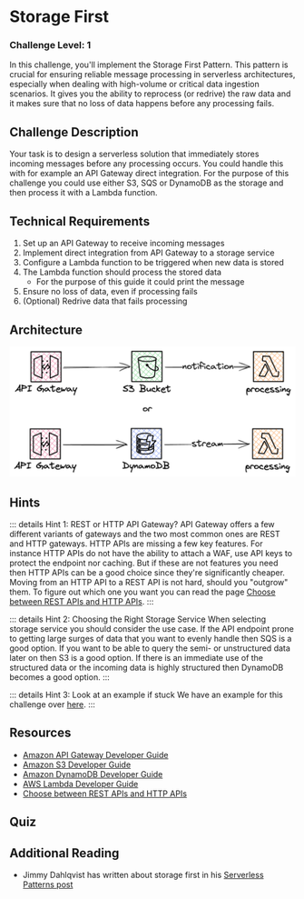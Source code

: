 <script setup>
import Quiz from "../../components/Quiz.vue"
</script>

# Storage First

### Challenge Level: 1

In this challenge, you'll implement the Storage First Pattern.
This pattern is crucial for ensuring reliable message processing in serverless architectures, especially when dealing with high-volume or critical data ingestion scenarios.
It gives you the ability to reprocess (or redrive) the raw data and it makes sure that no loss of data happens before any processing fails.

## Challenge Description

Your task is to design a serverless solution that immediately stores incoming messages before any processing occurs. You could handle this with for example an API Gateway direct integration. For the purpose of this challenge you could use either S3, SQS or DynamoDB as the storage and then process it with a Lambda function.

## Technical Requirements

1. Set up an API Gateway to receive incoming messages
2. Implement direct integration from API Gateway to a storage service
3. Configure a Lambda function to be triggered when new data is stored
4. The Lambda function should process the stored data
    * For the purpose of this guide it could print the message
5. Ensure no loss of data, even if processing fails
6. (Optional) Redrive data that fails processing

## Architecture

![Architecture Diagram](./storage-first.png)

## Hints

::: details Hint 1: REST or HTTP API Gateway?
API Gateway offers a few different variants of gateways and the two most common ones are REST and HTTP gateways.
HTTP APIs are missing a few key features.
For instance HTTP APIs do not have the ability to attach a WAF, use API keys to protect the endpoint nor caching.
But if these are not features you need then HTTP APIs can be a good choice since they're significantly cheaper.
Moving from an HTTP API to a REST API is not hard, should you "outgrow" them.
To figure out which one you want you can read the page [Choose between REST APIs and HTTP APIs](https://docs.aws.amazon.com/apigateway/latest/developerguide/http-api-vs-rest.html).
:::

::: details Hint 2: Choosing the Right Storage Service
When selecting storage service you should consider the use case.
If the API endpoint prone to getting large surges of data that you want to evenly handle then SQS is a good option.
If you want to be able to query the semi- or unstructured data later on then S3 is a good option.
If there is an immediate use of the structured data or the incoming data is highly structured then DynamoDB becomes a good option.
:::

::: details Hint 3: Look at an example if stuck
We have an example for this challenge over [here](https://github.com/elva-labs/braincells/tree/main/examples/serverless-challenges/event-driven/storage-first).
:::

## Resources

- [Amazon API Gateway Developer Guide](https://docs.aws.amazon.com/apigateway/latest/developerguide/welcome.html)
- [Amazon S3 Developer Guide](https://docs.aws.amazon.com/AmazonS3/latest/dev/Welcome.html)
- [Amazon DynamoDB Developer Guide](https://docs.aws.amazon.com/amazondynamodb/latest/developerguide/Introduction.html)
- [AWS Lambda Developer Guide](https://docs.aws.amazon.com/lambda/latest/dg/welcome.html)
- [Choose between REST APIs and HTTP APIs](https://docs.aws.amazon.com/apigateway/latest/developerguide/http-api-vs-rest.html)

## Quiz

<Quiz 
  question="What is the main benefit of the Storage First Pattern?"
  :answers="['Faster message processing', 'Guaranteed message delivery', 'Reduced costs', 'Simplified architecture']"
  :correctAnswer="1"
  :answerInfo="[
    'While it can potentially improve processing speed in some scenarios, this is not the main benefit of the Storage First Pattern.',
    'Correct! The Storage First Pattern ensures that messages are stored durably before processing, guaranteeing that no messages are lost even if processing fails.',
    'While it can potentially reduce costs in some scenarios, this is not the main benefit of the Storage First Pattern.',
    'The Storage First Pattern may actually add some complexity to the architecture, but the benefits often outweigh this.'
    ]"
/>

<Quiz 
  question="What AWS feature can be used to automatically trigger a Lambda function when a new object is added to S3?"
  :answers="['S3 Event Notifications', 'S3 Lifecycle Policies', 'S3 Replication', 'S3 Versioning']"
  :correctAnswer="0"
  :answerInfo="[
    'Correct! S3 Event Notifications can be configured to automatically trigger a Lambda function when new objects are added to a bucket.',
    'S3 Lifecycle Policies are used for managing the lifecycle of objects in S3, not for triggering Lambda functions.',
    'S3 Replication is used for copying objects between buckets, not for triggering Lambda functions.',
    'S3 Versioning is used for keeping multiple versions of an object, not for triggering Lambda functions.'
    ]"
/>

<Quiz 
  question="Which feature of DynamoDB can be used to trigger a Lambda function when data is added or modified?"
  :answers="['DynamoDB Accelerator (DAX)', 'DynamoDB Streams', 'DynamoDB Global Tables', 'DynamoDB Transactions']"
  :correctAnswer="1"
  :answerInfo="[
  'DAX is an in-memory cache for DynamoDB, not a triggering mechanism.',
  'Correct! DynamoDB Streams can capture table activity and trigger Lambda functions in response to data modifications.',
  'Global Tables is a multi-region replication feature, not related to triggering Lambda functions.',
  'Transactions ensure the atomicity of operations but don\'t provide a mechanism for triggering Lambda functions.'
  ]"
/>

## Additional Reading

* Jimmy Dahlqvist has written about storage first in his [Serverless Patterns post](https://jimmydqv.com/serverless-patterns/)
